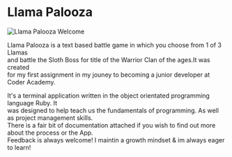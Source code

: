 <h1>Llama Palooza</h1>

![Llama Palooza Welcome](/home/rory/projects/llama_palooza/pictures/greeting1.PNG)

Llama Palooza is a text based battle game in which you choose from 1 of 3 Llamas<br>
and battle the Sloth Boss for title of the Warrior Clan of the ages.It was created<br>
for my first assignment in my jouney to becoming a junior developer at Coder Academy.<br>

It's a terminal application written in the object orientated programming language Ruby. It<br>
was designed to help teach us the fundamentals of programming. As well as project management skills.<Br>
There is a fair bit of documentation attached if you wish to find out more about the process or the App.<Br>
Feedback is always welcome! I maintin a growth mindset & im always eager to learn!
